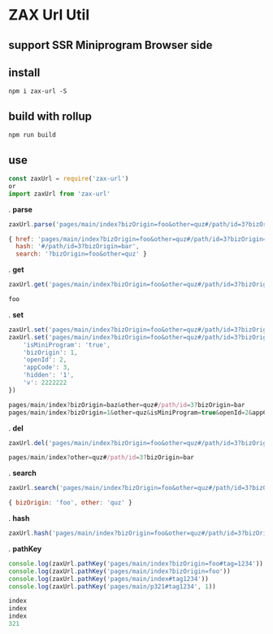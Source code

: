 # ZAX Url Util
## support SSR Miniprogram Browser side

## install

~~~ base
npm i zax-url -S
~~~

## build with rollup

~~~ base
npm run build
~~~

## use

~~~ javascript 
const zaxUrl = require('zax-url')
or
import zaxUrl from 'zax-url'
~~~


. **parse**
~~~ javascript
zaxUrl.parse('pages/main/index?bizOrigin=foo&other=quz#/path/id=3?bizOrigin=bar')
~~~

~~~ javascript
{ href: 'pages/main/index?bizOrigin=foo&other=quz#/path/id=3?bizOrigin=bar',
  hash: '#/path/id=3?bizOrigin=bar',
  search: '?bizOrigin=foo&other=quz' }
~~~

. **get**
~~~ javascript
zaxUrl.get('pages/main/index?bizOrigin=foo&other=quz#/path/id=3?bizOrigin=bar', 'bizOrigin')
~~~

~~~ javascript
foo
~~~

. **set**
~~~ javascript
zaxUrl.set('pages/main/index?bizOrigin=foo&other=quz#/path/id=3?bizOrigin=bar', 'bizOrigin', 'baz')
zaxUrl.set('pages/main/index?bizOrigin=foo&other=quz#/path/id=3?bizOrigin=bar', {
    'isMiniProgram': 'true',
    'bizOrigin': 1,
    'openId': 2,
    'appCode': 3,
    'hidden': '1',
    'v': 2222222
})
~~~

~~~ javascript
pages/main/index?bizOrigin=baz&other=quz#/path/id=3?bizOrigin=bar
pages/main/index?bizOrigin=1&other=quz&isMiniProgram=true&openId=2&appCode=3&hidden=1&v=2222222#/path/id=3?bizOrigin=bar
~~~

. **del**
~~~ javascript
zaxUrl.del('pages/main/index?bizOrigin=foo&other=quz#/path/id=3?bizOrigin=bar', 'bizOrigin')
~~~

~~~ javascript
pages/main/index?other=quz#/path/id=3?bizOrigin=bar
~~~

. **search**
~~~ javascript
zaxUrl.search('pages/main/index?bizOrigin=foo&other=quz#/path/id=3?bizOrigin=bar')
~~~

~~~ javascript
{ bizOrigin: 'foo', other: 'quz' }
~~~

. **hash**
~~~ javascript
zaxUrl.hash('pages/main/index?bizOrigin=foo&other=quz#/path/id=3?bizOrigin=bar')
~~~

. **pathKey**
~~~ javascript
console.log(zaxUrl.pathKey('pages/main/index?bizOrigin=foo#tag=1234'))
console.log(zaxUrl.pathKey('pages/main/index?bizOrigin=foo'))
console.log(zaxUrl.pathKey('pages/main/index#tag1234'))
console.log(zaxUrl.pathKey('pages/main/p321#tag1234', 1))
~~~

~~~ javascript
index
index
index
321
~~~